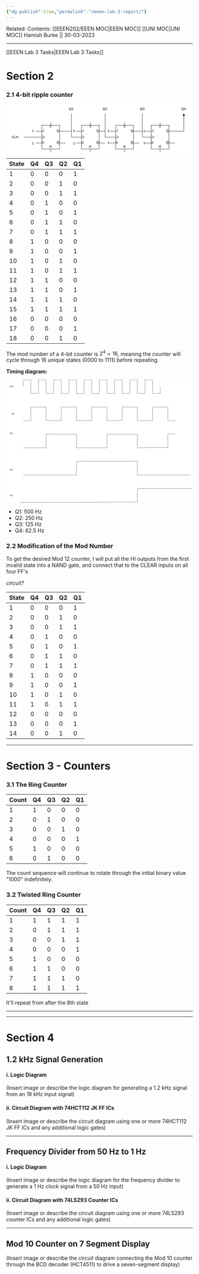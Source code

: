 ```yaml
---
{"dg-publish":true,"permalink":"/eeen-lab-3-report/"}
---
```


Related: 
Contents: [[EEEN202/EEEN MOC\|EEEN MOC]]
[[UNI MOC\|UNI MOC]]
Hamish Burke || 30-03-2023
***
[[EEEN Lab 3 Tasks\|EEEN Lab 3 Tasks]]

# Section 2

### 2.1 4-bit ripple counter

<svg xmlns="http://www.w3.org/2000/svg" xmlns:xlink="http://www.w3.org/1999/xlink" version="1.1" width="631px" height="161px" viewBox="-0.5 -0.5 631 161" style="background-color: rgb(255, 255, 255);"><defs/><g><path d="M 570 90 L 600 90 L 600 36.37" fill="none" stroke="rgb(0, 0, 0)" stroke-miterlimit="10" pointer-events="stroke"/><path d="M 600 31.12 L 603.5 38.12 L 600 36.37 L 596.5 38.12 Z" fill="rgb(0, 0, 0)" stroke="rgb(0, 0, 0)" stroke-miterlimit="10" pointer-events="all"/><rect x="490" y="70" width="60" height="80" fill="rgb(255, 255, 255)" stroke="rgb(0, 0, 0)" pointer-events="all"/><path d="M 470 90 L 490 90 M 470 130 L 490 130 M 550 90 L 570 90 M 550 130 L 570 130 M 541 125 L 549 125 M 490 105 L 500 110 L 490 115 M 470 110 L 490 110 M 520 60 L 520 70 M 520 150 L 520 160" fill="none" stroke="rgb(0, 0, 0)" stroke-miterlimit="10" pointer-events="all"/><g fill="#000000" font-family="Arial,Helvetica" text-anchor="middle" font-size="11px"><text x="494.5" y="92.5">J</text></g><g fill="#000000" font-family="Arial,Helvetica" text-anchor="middle" font-size="11px"><text x="494.5" y="132.5">K</text></g><g fill="#000000" font-family="Arial,Helvetica" text-anchor="middle" font-size="11px"><text x="544.5" y="92.5">Q</text></g><g fill="#000000" font-family="Arial,Helvetica" text-anchor="middle" font-size="11px"><text x="544.5" y="132.5">Q</text></g><g fill="#000000" font-family="Arial,Helvetica" text-anchor="middle" font-size="11px"><text x="519.5" y="77.5">S</text></g><g fill="#000000" font-family="Arial,Helvetica" text-anchor="middle" font-size="11px"><text x="519.5" y="146.5">R</text></g><path d="M 450 90 L 460 90" fill="none" stroke="rgb(0, 0, 0)" stroke-miterlimit="10" pointer-events="stroke"/><rect x="370" y="70" width="60" height="80" fill="rgb(255, 255, 255)" stroke="rgb(0, 0, 0)" pointer-events="all"/><path d="M 350 90 L 370 90 M 350 130 L 370 130 M 430 90 L 450 90 M 430 130 L 450 130 M 421 125 L 429 125 M 370 105 L 380 110 L 370 115 M 350 110 L 370 110 M 400 60 L 400 70 M 400 150 L 400 160" fill="none" stroke="rgb(0, 0, 0)" stroke-miterlimit="10" pointer-events="all"/><g fill="#000000" font-family="Arial,Helvetica" text-anchor="middle" font-size="11px"><text x="374.5" y="92.5">J</text></g><g fill="#000000" font-family="Arial,Helvetica" text-anchor="middle" font-size="11px"><text x="374.5" y="132.5">K</text></g><g fill="#000000" font-family="Arial,Helvetica" text-anchor="middle" font-size="11px"><text x="424.5" y="92.5">Q</text></g><g fill="#000000" font-family="Arial,Helvetica" text-anchor="middle" font-size="11px"><text x="424.5" y="132.5">Q</text></g><g fill="#000000" font-family="Arial,Helvetica" text-anchor="middle" font-size="11px"><text x="399.5" y="77.5">S</text></g><g fill="#000000" font-family="Arial,Helvetica" text-anchor="middle" font-size="11px"><text x="399.5" y="146.5">R</text></g><rect x="254" y="70" width="60" height="80" fill="rgb(255, 255, 255)" stroke="rgb(0, 0, 0)" pointer-events="all"/><path d="M 234 90 L 254 90 M 234 130 L 254 130 M 314 90 L 334 90 M 314 130 L 334 130 M 305 125 L 313 125 M 254 105 L 264 110 L 254 115 M 234 110 L 254 110 M 284 60 L 284 70 M 284 150 L 284 160" fill="none" stroke="rgb(0, 0, 0)" stroke-miterlimit="10" pointer-events="all"/><g fill="#000000" font-family="Arial,Helvetica" text-anchor="middle" font-size="11px"><text x="258.5" y="92.5">J</text></g><g fill="#000000" font-family="Arial,Helvetica" text-anchor="middle" font-size="11px"><text x="258.5" y="132.5">K</text></g><g fill="#000000" font-family="Arial,Helvetica" text-anchor="middle" font-size="11px"><text x="308.5" y="92.5">Q</text></g><g fill="#000000" font-family="Arial,Helvetica" text-anchor="middle" font-size="11px"><text x="308.5" y="132.5">Q</text></g><g fill="#000000" font-family="Arial,Helvetica" text-anchor="middle" font-size="11px"><text x="283.5" y="77.5">S</text></g><g fill="#000000" font-family="Arial,Helvetica" text-anchor="middle" font-size="11px"><text x="283.5" y="146.5">R</text></g><path d="M 200 90 L 220 90" fill="none" stroke="rgb(0, 0, 0)" stroke-miterlimit="10" pointer-events="stroke"/><rect x="120" y="70" width="60" height="80" fill="rgb(255, 255, 255)" stroke="rgb(0, 0, 0)" pointer-events="all"/><path d="M 100 90 L 120 90 M 100 130 L 120 130 M 180 90 L 200 90 M 180 130 L 200 130 M 171 125 L 179 125 M 120 105 L 130 110 L 120 115 M 100 110 L 120 110 M 150 60 L 150 70 M 150 150 L 150 160" fill="none" stroke="rgb(0, 0, 0)" stroke-miterlimit="10" pointer-events="all"/><g fill="#000000" font-family="Arial,Helvetica" text-anchor="middle" font-size="11px"><text x="124.5" y="92.5">J</text></g><g fill="#000000" font-family="Arial,Helvetica" text-anchor="middle" font-size="11px"><text x="124.5" y="132.5">K</text></g><g fill="#000000" font-family="Arial,Helvetica" text-anchor="middle" font-size="11px"><text x="174.5" y="92.5">Q</text></g><g fill="#000000" font-family="Arial,Helvetica" text-anchor="middle" font-size="11px"><text x="174.5" y="132.5">Q</text></g><g fill="#000000" font-family="Arial,Helvetica" text-anchor="middle" font-size="11px"><text x="149.5" y="77.5">S</text></g><g fill="#000000" font-family="Arial,Helvetica" text-anchor="middle" font-size="11px"><text x="149.5" y="146.5">R</text></g><path d="M 220 30 L 220 110 L 234 110" fill="none" stroke="rgb(0, 0, 0)" stroke-miterlimit="10" pointer-events="stroke"/><rect x="190" y="0" width="60" height="30" fill="none" stroke="none" pointer-events="all"/><g transform="translate(-0.5 -0.5)"><switch><foreignObject pointer-events="none" width="100%" height="100%" requiredFeatures="http://www.w3.org/TR/SVG11/feature#Extensibility" style="overflow: visible; text-align: left;"><div xmlns="http://www.w3.org/1999/xhtml" style="display: flex; align-items: unsafe center; justify-content: unsafe center; width: 58px; height: 1px; padding-top: 15px; margin-left: 191px;"><div data-drawio-colors="color: rgb(0, 0, 0); " style="box-sizing: border-box; font-size: 0px; text-align: center;"><div style="display: inline-block; font-size: 12px; font-family: Helvetica; color: rgb(0, 0, 0); line-height: 1.2; pointer-events: all; white-space: normal; overflow-wrap: normal;">Q1</div></div></div></foreignObject><text x="220" y="19" fill="rgb(0, 0, 0)" font-family="Helvetica" font-size="12px" text-anchor="middle">Q1</text></switch></g><path d="M 334 30 L 334 110 L 350 110" fill="none" stroke="rgb(0, 0, 0)" stroke-miterlimit="10" pointer-events="stroke"/><rect x="304" y="0" width="60" height="30" fill="none" stroke="none" pointer-events="all"/><g transform="translate(-0.5 -0.5)"><switch><foreignObject pointer-events="none" width="100%" height="100%" requiredFeatures="http://www.w3.org/TR/SVG11/feature#Extensibility" style="overflow: visible; text-align: left;"><div xmlns="http://www.w3.org/1999/xhtml" style="display: flex; align-items: unsafe center; justify-content: unsafe center; width: 58px; height: 1px; padding-top: 15px; margin-left: 305px;"><div data-drawio-colors="color: rgb(0, 0, 0); " style="box-sizing: border-box; font-size: 0px; text-align: center;"><div style="display: inline-block; font-size: 12px; font-family: Helvetica; color: rgb(0, 0, 0); line-height: 1.2; pointer-events: all; white-space: normal; overflow-wrap: normal;">Q2</div></div></div></foreignObject><text x="334" y="19" fill="rgb(0, 0, 0)" font-family="Helvetica" font-size="12px" text-anchor="middle">Q2</text></switch></g><path d="M 460 30 L 460 110 L 470 110" fill="none" stroke="rgb(0, 0, 0)" stroke-miterlimit="10" pointer-events="stroke"/><rect x="430" y="0" width="60" height="30" fill="none" stroke="none" pointer-events="all"/><g transform="translate(-0.5 -0.5)"><switch><foreignObject pointer-events="none" width="100%" height="100%" requiredFeatures="http://www.w3.org/TR/SVG11/feature#Extensibility" style="overflow: visible; text-align: left;"><div xmlns="http://www.w3.org/1999/xhtml" style="display: flex; align-items: unsafe center; justify-content: unsafe center; width: 58px; height: 1px; padding-top: 15px; margin-left: 431px;"><div data-drawio-colors="color: rgb(0, 0, 0); " style="box-sizing: border-box; font-size: 0px; text-align: center;"><div style="display: inline-block; font-size: 12px; font-family: Helvetica; color: rgb(0, 0, 0); line-height: 1.2; pointer-events: all; white-space: normal; overflow-wrap: normal;">Q3</div></div></div></foreignObject><text x="460" y="19" fill="rgb(0, 0, 0)" font-family="Helvetica" font-size="12px" text-anchor="middle">Q3</text></switch></g><rect x="570" y="0" width="60" height="30" fill="none" stroke="none" pointer-events="all"/><g transform="translate(-0.5 -0.5)"><switch><foreignObject pointer-events="none" width="100%" height="100%" requiredFeatures="http://www.w3.org/TR/SVG11/feature#Extensibility" style="overflow: visible; text-align: left;"><div xmlns="http://www.w3.org/1999/xhtml" style="display: flex; align-items: unsafe center; justify-content: unsafe center; width: 58px; height: 1px; padding-top: 15px; margin-left: 571px;"><div data-drawio-colors="color: rgb(0, 0, 0); " style="box-sizing: border-box; font-size: 0px; text-align: center;"><div style="display: inline-block; font-size: 12px; font-family: Helvetica; color: rgb(0, 0, 0); line-height: 1.2; pointer-events: all; white-space: normal; overflow-wrap: normal;">Q4</div></div></div></foreignObject><text x="600" y="19" fill="rgb(0, 0, 0)" font-family="Helvetica" font-size="12px" text-anchor="middle">Q4</text></switch></g><rect x="60" y="74" width="60" height="30" fill="none" stroke="none" pointer-events="all"/><g transform="translate(-0.5 -0.5)"><switch><foreignObject pointer-events="none" width="100%" height="100%" requiredFeatures="http://www.w3.org/TR/SVG11/feature#Extensibility" style="overflow: visible; text-align: left;"><div xmlns="http://www.w3.org/1999/xhtml" style="display: flex; align-items: unsafe center; justify-content: unsafe center; width: 58px; height: 1px; padding-top: 89px; margin-left: 61px;"><div data-drawio-colors="color: rgb(0, 0, 0); " style="box-sizing: border-box; font-size: 0px; text-align: center;"><div style="display: inline-block; font-size: 12px; font-family: Helvetica; color: rgb(0, 0, 0); line-height: 1.2; pointer-events: all; white-space: normal; overflow-wrap: normal;">1</div></div></div></foreignObject><text x="90" y="93" fill="rgb(0, 0, 0)" font-family="Helvetica" font-size="12px" text-anchor="middle">1</text></switch></g><rect x="60" y="116" width="60" height="30" fill="none" stroke="none" pointer-events="all"/><g transform="translate(-0.5 -0.5)"><switch><foreignObject pointer-events="none" width="100%" height="100%" requiredFeatures="http://www.w3.org/TR/SVG11/feature#Extensibility" style="overflow: visible; text-align: left;"><div xmlns="http://www.w3.org/1999/xhtml" style="display: flex; align-items: unsafe center; justify-content: unsafe center; width: 58px; height: 1px; padding-top: 131px; margin-left: 61px;"><div data-drawio-colors="color: rgb(0, 0, 0); " style="box-sizing: border-box; font-size: 0px; text-align: center;"><div style="display: inline-block; font-size: 12px; font-family: Helvetica; color: rgb(0, 0, 0); line-height: 1.2; pointer-events: all; white-space: normal; overflow-wrap: normal;">1</div></div></div></foreignObject><text x="90" y="135" fill="rgb(0, 0, 0)" font-family="Helvetica" font-size="12px" text-anchor="middle">1</text></switch></g><rect x="199" y="74" width="60" height="30" fill="none" stroke="none" pointer-events="all"/><g transform="translate(-0.5 -0.5)"><switch><foreignObject pointer-events="none" width="100%" height="100%" requiredFeatures="http://www.w3.org/TR/SVG11/feature#Extensibility" style="overflow: visible; text-align: left;"><div xmlns="http://www.w3.org/1999/xhtml" style="display: flex; align-items: unsafe center; justify-content: unsafe center; width: 58px; height: 1px; padding-top: 89px; margin-left: 200px;"><div data-drawio-colors="color: rgb(0, 0, 0); " style="box-sizing: border-box; font-size: 0px; text-align: center;"><div style="display: inline-block; font-size: 12px; font-family: Helvetica; color: rgb(0, 0, 0); line-height: 1.2; pointer-events: all; white-space: normal; overflow-wrap: normal;">1</div></div></div></foreignObject><text x="229" y="93" fill="rgb(0, 0, 0)" font-family="Helvetica" font-size="12px" text-anchor="middle">1</text></switch></g><rect x="199" y="116" width="60" height="30" fill="none" stroke="none" pointer-events="all"/><g transform="translate(-0.5 -0.5)"><switch><foreignObject pointer-events="none" width="100%" height="100%" requiredFeatures="http://www.w3.org/TR/SVG11/feature#Extensibility" style="overflow: visible; text-align: left;"><div xmlns="http://www.w3.org/1999/xhtml" style="display: flex; align-items: unsafe center; justify-content: unsafe center; width: 58px; height: 1px; padding-top: 131px; margin-left: 200px;"><div data-drawio-colors="color: rgb(0, 0, 0); " style="box-sizing: border-box; font-size: 0px; text-align: center;"><div style="display: inline-block; font-size: 12px; font-family: Helvetica; color: rgb(0, 0, 0); line-height: 1.2; pointer-events: all; white-space: normal; overflow-wrap: normal;">1</div></div></div></foreignObject><text x="229" y="135" fill="rgb(0, 0, 0)" font-family="Helvetica" font-size="12px" text-anchor="middle">1</text></switch></g><rect x="316" y="74" width="60" height="30" fill="none" stroke="none" pointer-events="all"/><g transform="translate(-0.5 -0.5)"><switch><foreignObject pointer-events="none" width="100%" height="100%" requiredFeatures="http://www.w3.org/TR/SVG11/feature#Extensibility" style="overflow: visible; text-align: left;"><div xmlns="http://www.w3.org/1999/xhtml" style="display: flex; align-items: unsafe center; justify-content: unsafe center; width: 58px; height: 1px; padding-top: 89px; margin-left: 317px;"><div data-drawio-colors="color: rgb(0, 0, 0); " style="box-sizing: border-box; font-size: 0px; text-align: center;"><div style="display: inline-block; font-size: 12px; font-family: Helvetica; color: rgb(0, 0, 0); line-height: 1.2; pointer-events: all; white-space: normal; overflow-wrap: normal;">1</div></div></div></foreignObject><text x="346" y="93" fill="rgb(0, 0, 0)" font-family="Helvetica" font-size="12px" text-anchor="middle">1</text></switch></g><rect x="316" y="114" width="60" height="30" fill="none" stroke="none" pointer-events="all"/><g transform="translate(-0.5 -0.5)"><switch><foreignObject pointer-events="none" width="100%" height="100%" requiredFeatures="http://www.w3.org/TR/SVG11/feature#Extensibility" style="overflow: visible; text-align: left;"><div xmlns="http://www.w3.org/1999/xhtml" style="display: flex; align-items: unsafe center; justify-content: unsafe center; width: 58px; height: 1px; padding-top: 129px; margin-left: 317px;"><div data-drawio-colors="color: rgb(0, 0, 0); " style="box-sizing: border-box; font-size: 0px; text-align: center;"><div style="display: inline-block; font-size: 12px; font-family: Helvetica; color: rgb(0, 0, 0); line-height: 1.2; pointer-events: all; white-space: normal; overflow-wrap: normal;">1</div></div></div></foreignObject><text x="346" y="133" fill="rgb(0, 0, 0)" font-family="Helvetica" font-size="12px" text-anchor="middle">1</text></switch></g><rect x="437" y="75" width="60" height="30" fill="none" stroke="none" pointer-events="all"/><g transform="translate(-0.5 -0.5)"><switch><foreignObject pointer-events="none" width="100%" height="100%" requiredFeatures="http://www.w3.org/TR/SVG11/feature#Extensibility" style="overflow: visible; text-align: left;"><div xmlns="http://www.w3.org/1999/xhtml" style="display: flex; align-items: unsafe center; justify-content: unsafe center; width: 58px; height: 1px; padding-top: 90px; margin-left: 438px;"><div data-drawio-colors="color: rgb(0, 0, 0); " style="box-sizing: border-box; font-size: 0px; text-align: center;"><div style="display: inline-block; font-size: 12px; font-family: Helvetica; color: rgb(0, 0, 0); line-height: 1.2; pointer-events: all; white-space: normal; overflow-wrap: normal;">1</div></div></div></foreignObject><text x="467" y="94" fill="rgb(0, 0, 0)" font-family="Helvetica" font-size="12px" text-anchor="middle">1</text></switch></g><rect x="437" y="115" width="60" height="30" fill="none" stroke="none" pointer-events="all"/><g transform="translate(-0.5 -0.5)"><switch><foreignObject pointer-events="none" width="100%" height="100%" requiredFeatures="http://www.w3.org/TR/SVG11/feature#Extensibility" style="overflow: visible; text-align: left;"><div xmlns="http://www.w3.org/1999/xhtml" style="display: flex; align-items: unsafe center; justify-content: unsafe center; width: 58px; height: 1px; padding-top: 130px; margin-left: 438px;"><div data-drawio-colors="color: rgb(0, 0, 0); " style="box-sizing: border-box; font-size: 0px; text-align: center;"><div style="display: inline-block; font-size: 12px; font-family: Helvetica; color: rgb(0, 0, 0); line-height: 1.2; pointer-events: all; white-space: normal; overflow-wrap: normal;">1</div></div></div></foreignObject><text x="467" y="134" fill="rgb(0, 0, 0)" font-family="Helvetica" font-size="12px" text-anchor="middle">1</text></switch></g><path d="M 60 110 L 100 110" fill="none" stroke="rgb(0, 0, 0)" stroke-miterlimit="10" pointer-events="stroke"/><rect x="0" y="95" width="60" height="30" fill="none" stroke="none" pointer-events="all"/><g transform="translate(-0.5 -0.5)"><switch><foreignObject pointer-events="none" width="100%" height="100%" requiredFeatures="http://www.w3.org/TR/SVG11/feature#Extensibility" style="overflow: visible; text-align: left;"><div xmlns="http://www.w3.org/1999/xhtml" style="display: flex; align-items: unsafe center; justify-content: unsafe center; width: 58px; height: 1px; padding-top: 110px; margin-left: 1px;"><div data-drawio-colors="color: rgb(0, 0, 0); " style="box-sizing: border-box; font-size: 0px; text-align: center;"><div style="display: inline-block; font-size: 12px; font-family: Helvetica; color: rgb(0, 0, 0); line-height: 1.2; pointer-events: all; white-space: normal; overflow-wrap: normal;">CLK</div></div></div></foreignObject><text x="30" y="114" fill="rgb(0, 0, 0)" font-family="Helvetica" font-size="12px" text-anchor="middle">CLK</text></switch></g></g><switch><g requiredFeatures="http://www.w3.org/TR/SVG11/feature#Extensibility"/><a transform="translate(0,-5)" xlink:href="https://www.diagrams.net/doc/faq/svg-export-text-problems" target="_blank"><text text-anchor="middle" font-size="10px" x="50%" y="100%">Text is not SVG - cannot display</text></a></switch></svg>

| State | Q4 | Q3 | Q2 | Q1 |
|-------|----|----|----|----|
| 1     | 0  | 0  | 0  | 1  |
| 2     | 0  | 0  | 1  | 0  |
| 3     | 0  | 0  | 1  | 1  |
| 4     | 0  | 1  | 0  | 0  |
| 5     | 0  | 1  | 0  | 1  |
| 6     | 0  | 1  | 1  | 0  |
| 7     | 0  | 1  | 1  | 1  |
| 8     | 1  | 0  | 0  | 0  |
| 9     | 1  | 0  | 0  | 1  |
| 10    | 1  | 0  | 1  | 0  |
| 11    | 1  | 0  | 1  | 1  |
| 12    | 1  | 1  | 0  | 0  |
| 13    | 1  | 1  | 0  | 1  |
| 14    | 1  | 1  | 1  | 0  |
| 15    | 1  | 1  | 1  | 1  |
| 16    | 0  | 0  | 0  | 0  |
| 17    | 0  | 0  | 0  | 1  |
| 18    | 0  | 0  | 1  | 0  |


The mod number of a 4-bit counter is $2^4 = 16$, meaning the counter will cycle through 16 unique states (0000 to 1111) before repeating.

**Timing diagram:**

<svg xmlns="http://www.w3.org/2000/svg" xmlns:xlink="http://www.w3.org/1999/xlink" version="1.1" width="1103px" height="725px" viewBox="-0.5 -0.5 1103 725" style="background-color: rgb(255, 255, 255);"><defs/><g><rect x="0" y="25" width="60" height="30" fill="none" stroke="none" pointer-events="all"/><g transform="translate(-0.5 -0.5)"><switch><foreignObject pointer-events="none" width="100%" height="100%" requiredFeatures="http://www.w3.org/TR/SVG11/feature#Extensibility" style="overflow: visible; text-align: left;"><div xmlns="http://www.w3.org/1999/xhtml" style="display: flex; align-items: unsafe center; justify-content: unsafe center; width: 58px; height: 1px; padding-top: 40px; margin-left: 1px;"><div data-drawio-colors="color: rgb(0, 0, 0); " style="box-sizing: border-box; font-size: 0px; text-align: center;"><div style="display: inline-block; font-size: 12px; font-family: Helvetica; color: rgb(0, 0, 0); line-height: 1.2; pointer-events: all; white-space: normal; overflow-wrap: normal;">CLK</div></div></div></foreignObject><text x="30" y="44" fill="rgb(0, 0, 0)" font-family="Helvetica" font-size="12px" text-anchor="middle">CLK</text></switch></g><rect x="10" y="190" width="60" height="20" fill="none" stroke="none" pointer-events="all"/><g transform="translate(-0.5 -0.5)"><switch><foreignObject pointer-events="none" width="100%" height="100%" requiredFeatures="http://www.w3.org/TR/SVG11/feature#Extensibility" style="overflow: visible; text-align: left;"><div xmlns="http://www.w3.org/1999/xhtml" style="display: flex; align-items: unsafe center; justify-content: unsafe center; width: 58px; height: 1px; padding-top: 200px; margin-left: 11px;"><div data-drawio-colors="color: rgb(0, 0, 0); " style="box-sizing: border-box; font-size: 0px; text-align: center;"><div style="display: inline-block; font-size: 12px; font-family: Helvetica; color: rgb(0, 0, 0); line-height: 1.2; pointer-events: all; white-space: normal; overflow-wrap: normal;">Q1</div></div></div></foreignObject><text x="40" y="204" fill="rgb(0, 0, 0)" font-family="Helvetica" font-size="12px" text-anchor="middle">Q1</text></switch></g><rect x="0" y="305" width="60" height="20" fill="none" stroke="none" pointer-events="all"/><g transform="translate(-0.5 -0.5)"><switch><foreignObject pointer-events="none" width="100%" height="100%" requiredFeatures="http://www.w3.org/TR/SVG11/feature#Extensibility" style="overflow: visible; text-align: left;"><div xmlns="http://www.w3.org/1999/xhtml" style="display: flex; align-items: unsafe center; justify-content: unsafe center; width: 58px; height: 1px; padding-top: 315px; margin-left: 1px;"><div data-drawio-colors="color: rgb(0, 0, 0); " style="box-sizing: border-box; font-size: 0px; text-align: center;"><div style="display: inline-block; font-size: 12px; font-family: Helvetica; color: rgb(0, 0, 0); line-height: 1.2; pointer-events: all; white-space: normal; overflow-wrap: normal;">Q2</div></div></div></foreignObject><text x="30" y="319" fill="rgb(0, 0, 0)" font-family="Helvetica" font-size="12px" text-anchor="middle">Q2</text></switch></g><rect x="0" y="520" width="60" height="20" fill="none" stroke="none" pointer-events="all"/><g transform="translate(-0.5 -0.5)"><switch><foreignObject pointer-events="none" width="100%" height="100%" requiredFeatures="http://www.w3.org/TR/SVG11/feature#Extensibility" style="overflow: visible; text-align: left;"><div xmlns="http://www.w3.org/1999/xhtml" style="display: flex; align-items: unsafe center; justify-content: unsafe center; width: 58px; height: 1px; padding-top: 530px; margin-left: 1px;"><div data-drawio-colors="color: rgb(0, 0, 0); " style="box-sizing: border-box; font-size: 0px; text-align: center;"><div style="display: inline-block; font-size: 12px; font-family: Helvetica; color: rgb(0, 0, 0); line-height: 1.2; pointer-events: all; white-space: normal; overflow-wrap: normal;">Q3</div></div></div></foreignObject><text x="30" y="534" fill="rgb(0, 0, 0)" font-family="Helvetica" font-size="12px" text-anchor="middle">Q3</text></switch></g><rect x="0" y="670" width="60" height="20" fill="none" stroke="none" pointer-events="all"/><g transform="translate(-0.5 -0.5)"><switch><foreignObject pointer-events="none" width="100%" height="100%" requiredFeatures="http://www.w3.org/TR/SVG11/feature#Extensibility" style="overflow: visible; text-align: left;"><div xmlns="http://www.w3.org/1999/xhtml" style="display: flex; align-items: unsafe center; justify-content: unsafe center; width: 58px; height: 1px; padding-top: 680px; margin-left: 1px;"><div data-drawio-colors="color: rgb(0, 0, 0); " style="box-sizing: border-box; font-size: 0px; text-align: center;"><div style="display: inline-block; font-size: 12px; font-family: Helvetica; color: rgb(0, 0, 0); line-height: 1.2; pointer-events: all; white-space: normal; overflow-wrap: normal;">Q4</div></div></div></foreignObject><text x="30" y="684" fill="rgb(0, 0, 0)" font-family="Helvetica" font-size="12px" text-anchor="middle">Q4</text></switch></g><rect x="100" y="0" width="90" height="80" fill="none" stroke="none" pointer-events="all"/><path d="M 100 40 L 100 0 L 145 0 L 145 80 L 190 80 L 190 40" fill="none" stroke="rgb(0, 0, 0)" stroke-miterlimit="10" pointer-events="all"/><rect x="190" y="0" width="90" height="80" fill="none" stroke="none" pointer-events="all"/><path d="M 190 40 L 190 0 L 235 0 L 235 80 L 280 80 L 280 40" fill="none" stroke="rgb(0, 0, 0)" stroke-miterlimit="10" pointer-events="all"/><rect x="280" y="0" width="90" height="80" fill="none" stroke="none" pointer-events="all"/><path d="M 280 40 L 280 0 L 325 0 L 325 80 L 370 80 L 370 40" fill="none" stroke="rgb(0, 0, 0)" stroke-miterlimit="10" pointer-events="all"/><rect x="370" y="0" width="90" height="80" fill="none" stroke="none" pointer-events="all"/><path d="M 370 40 L 370 0 L 415 0 L 415 80 L 460 80 L 460 40" fill="none" stroke="rgb(0, 0, 0)" stroke-miterlimit="10" pointer-events="all"/><rect x="460" y="0" width="90" height="80" fill="none" stroke="none" pointer-events="all"/><path d="M 460 40 L 460 0 L 505 0 L 505 80 L 550 80 L 550 40" fill="none" stroke="rgb(0, 0, 0)" stroke-miterlimit="10" pointer-events="all"/><rect x="550" y="0" width="90" height="80" fill="none" stroke="none" pointer-events="all"/><path d="M 550 40 L 550 0 L 595 0 L 595 80 L 640 80 L 640 40" fill="none" stroke="rgb(0, 0, 0)" stroke-miterlimit="10" pointer-events="all"/><rect x="640" y="0" width="90" height="80" fill="none" stroke="none" pointer-events="all"/><path d="M 640 40 L 640 0 L 685 0 L 685 80 L 730 80 L 730 40" fill="none" stroke="rgb(0, 0, 0)" stroke-miterlimit="10" pointer-events="all"/><rect x="730" y="0" width="90" height="80" fill="none" stroke="none" pointer-events="all"/><path d="M 730 40 L 730 0 L 775 0 L 775 80 L 820 80 L 820 40" fill="none" stroke="rgb(0, 0, 0)" stroke-miterlimit="10" pointer-events="all"/><rect x="820" y="0" width="90" height="80" fill="none" stroke="none" pointer-events="all"/><path d="M 820 40 L 820 0 L 865 0 L 865 80 L 910 80 L 910 40" fill="none" stroke="rgb(0, 0, 0)" stroke-miterlimit="10" pointer-events="all"/><rect x="100" y="160" width="90" height="80" fill="none" stroke="none" pointer-events="all"/><path d="M 100 240 L 145 240 L 145 160 L 190 160" fill="none" stroke="rgb(0, 0, 0)" stroke-miterlimit="10" pointer-events="all"/><rect x="190" y="160" width="90" height="80" fill="none" stroke="none" pointer-events="all"/><path d="M 190 160 L 235 160 L 235 240 L 280 240" fill="none" stroke="rgb(0, 0, 0)" stroke-miterlimit="10" pointer-events="all"/><rect x="280" y="160" width="90" height="80" fill="none" stroke="none" pointer-events="all"/><path d="M 280 240 L 325 240 L 325 160 L 370 160" fill="none" stroke="rgb(0, 0, 0)" stroke-miterlimit="10" pointer-events="all"/><rect x="370" y="160" width="90" height="80" fill="none" stroke="none" pointer-events="all"/><path d="M 370 160 L 415 160 L 415 240 L 460 240" fill="none" stroke="rgb(0, 0, 0)" stroke-miterlimit="10" pointer-events="all"/><rect x="460" y="160" width="90" height="80" fill="none" stroke="none" pointer-events="all"/><path d="M 460 240 L 505 240 L 505 160 L 550 160" fill="none" stroke="rgb(0, 0, 0)" stroke-miterlimit="10" pointer-events="all"/><rect x="550" y="160" width="90" height="80" fill="none" stroke="none" pointer-events="all"/><path d="M 550 160 L 595 160 L 595 240 L 640 240" fill="none" stroke="rgb(0, 0, 0)" stroke-miterlimit="10" pointer-events="all"/><rect x="640" y="160" width="90" height="80" fill="none" stroke="none" pointer-events="all"/><path d="M 640 240 L 685 240 L 685 160 L 730 160" fill="none" stroke="rgb(0, 0, 0)" stroke-miterlimit="10" pointer-events="all"/><rect x="730" y="160" width="90" height="80" fill="none" stroke="none" pointer-events="all"/><path d="M 730 160 L 775 160 L 775 240 L 820 240" fill="none" stroke="rgb(0, 0, 0)" stroke-miterlimit="10" pointer-events="all"/><rect x="820" y="160" width="90" height="80" fill="none" stroke="none" pointer-events="all"/><path d="M 820 240 L 865 240 L 865 160 L 910 160" fill="none" stroke="rgb(0, 0, 0)" stroke-miterlimit="10" pointer-events="all"/><rect x="910" y="160" width="90" height="80" fill="none" stroke="none" pointer-events="all"/><path d="M 910 160 L 955 160 L 955 240 L 1000 240" fill="none" stroke="rgb(0, 0, 0)" stroke-miterlimit="10" pointer-events="all"/><rect x="190" y="320" width="90" height="80" fill="none" stroke="none" pointer-events="all"/><path d="M 190 400 L 235 400 L 235 320 L 280 320" fill="none" stroke="rgb(0, 0, 0)" stroke-miterlimit="10" pointer-events="all"/><rect x="370" y="320" width="90" height="80" fill="none" stroke="none" pointer-events="all"/><path d="M 370 320 L 415 320 L 415 400 L 460 400" fill="none" stroke="rgb(0, 0, 0)" stroke-miterlimit="10" pointer-events="all"/><path d="M 100 400 L 190.91 400.24" fill="none" stroke="rgb(0, 0, 0)" stroke-miterlimit="10" pointer-events="stroke"/><path d="M 280 320 L 370.91 320.24" fill="none" stroke="rgb(0, 0, 0)" stroke-miterlimit="10" pointer-events="stroke"/><rect x="550" y="320" width="90" height="80" fill="none" stroke="none" pointer-events="all"/><path d="M 550 400 L 595 400 L 595 320 L 640 320" fill="none" stroke="rgb(0, 0, 0)" stroke-miterlimit="10" pointer-events="all"/><rect x="730" y="320" width="90" height="80" fill="none" stroke="none" pointer-events="all"/><path d="M 730 320 L 775 320 L 775 400 L 820 400" fill="none" stroke="rgb(0, 0, 0)" stroke-miterlimit="10" pointer-events="all"/><path d="M 460 400 L 550.91 400.24" fill="none" stroke="rgb(0, 0, 0)" stroke-miterlimit="10" pointer-events="stroke"/><path d="M 640 320 L 730.91 320.24" fill="none" stroke="rgb(0, 0, 0)" stroke-miterlimit="10" pointer-events="stroke"/><rect x="910" y="318.89" width="90" height="80" fill="none" stroke="none" pointer-events="all"/><path d="M 910 398.89 L 955 398.89 L 955 318.89 L 1000 318.89" fill="none" stroke="rgb(0, 0, 0)" stroke-miterlimit="10" pointer-events="all"/><path d="M 820 398.89 L 910.91 399.13" fill="none" stroke="rgb(0, 0, 0)" stroke-miterlimit="10" pointer-events="stroke"/><rect x="370" y="480" width="90" height="80" fill="none" stroke="none" pointer-events="all"/><path d="M 370 560 L 415 560 L 415 480 L 460 480" fill="none" stroke="rgb(0, 0, 0)" stroke-miterlimit="10" pointer-events="all"/><rect x="730" y="480" width="90" height="80" fill="none" stroke="none" pointer-events="all"/><path d="M 730 480 L 775 480 L 775 560 L 820 560" fill="none" stroke="rgb(0, 0, 0)" stroke-miterlimit="10" pointer-events="all"/><path d="M 460 480 L 730 480" fill="none" stroke="rgb(0, 0, 0)" stroke-miterlimit="10" pointer-events="stroke"/><path d="M 100 560.33 L 370 560.33" fill="none" stroke="rgb(0, 0, 0)" stroke-miterlimit="10" pointer-events="stroke"/><path d="M 820 560 L 1090 560" fill="none" stroke="rgb(0, 0, 0)" stroke-miterlimit="10" pointer-events="stroke"/><rect x="730" y="640" width="90" height="80" fill="none" stroke="none" pointer-events="all"/><path d="M 730 720 L 775 720 L 775 640 L 820 640" fill="none" stroke="rgb(0, 0, 0)" stroke-miterlimit="10" pointer-events="all"/><path d="M 81 722 L 730.28 719.6" fill="none" stroke="rgb(0, 0, 0)" stroke-miterlimit="10" pointer-events="stroke"/><path d="M 810 640 L 1100 640" fill="none" stroke="rgb(0, 0, 0)" stroke-miterlimit="10" pointer-events="stroke"/></g><switch><g requiredFeatures="http://www.w3.org/TR/SVG11/feature#Extensibility"/><a transform="translate(0,-5)" xlink:href="https://www.diagrams.net/doc/faq/svg-export-text-problems" target="_blank"><text text-anchor="middle" font-size="10px" x="50%" y="100%">Text is not SVG - cannot display</text></a></switch></svg>

-   Q1: 500 Hz
-   Q2: 250 Hz
-   Q3: 125 Hz
-   Q4: 62.5 Hz



### 2.2 Modification of the Mod Number

To get the desired Mod 12 counter, I will put all the HI outputs from the first invalid state into a NAND gate, and connect that to the CLEAR inputs on all four FF's

*circuit?*

| State | Q4  | Q3  | Q2  | Q1  |
| ----- | --- | --- | --- | --- |
| 1     | 0   | 0   | 0   | 1   |
| 2     | 0   | 0   | 1   | 0   |
| 3     | 0   | 0   | 1   | 1   |
| 4     | 0   | 1   | 0   | 0   |
| 5     | 0   | 1   | 0   | 1   |
| 6     | 0   | 1   | 1   | 0   |
| 7     | 0   | 1   | 1   | 1   |
| 8     | 1   | 0   | 0   | 0   |
| 9     | 1   | 0   | 0   | 1   |
| 10    | 1   | 0   | 1   | 0   |
| 11    | 1   | 0   | 1   | 1   |
| 12    | 0   | 0   | 0   | 0   |
| 13    | 0   | 0   | 0   | 1   |
| 14    | 0   | 0   | 1   | 0   |



***


# Section 3 - Counters

### 3.1 The Ring Counter

| Count | Q4  | Q3  | Q2  | Q1  |
| ----- | --- | --- | --- | --- |
| 1     | 1   | 0   | 0   | 0   |
| 2     | 0   | 1   | 0   | 0   |
| 3     | 0   | 0   | 1   | 0   |
| 4     | 0   | 0   | 0   | 1   |
| 5     | 1   | 0   | 0   | 0   |
| 6     | 0   | 1   | 0   | 0    |

The count sequence will continue to rotate through the initial binary value "1000" indefinitely.

### 3.2 Twisted Ring Counter

| Count | Q4 | Q3 | Q2 | Q1 |
|------|----|----|----|----|
| 1    | 1  | 1  | 1  | 1  |
| 2    | 0  | 1  | 1  | 1  |
| 3    | 0  | 0  | 1  | 1  |
| 4    | 0  | 0  | 0  | 1  |
| 5    | 1  | 0  | 0  | 0  |
| 6    | 1  | 1  | 0  | 0  |
| 7    | 1  | 1  | 1  | 0  |
| 8    | 1  | 1  | 1  | 1  |

It'll repeat from after  the 8th state

***


***

# Section 4


## 1.2 kHz Signal Generation

#### i. Logic Diagram
(Insert image or describe the logic diagram for generating a 1.2 kHz signal from an 18 kHz input signal)


#### ii. Circuit Diagram with 74HCT112 JK FF ICs
(Insert image or describe the circuit diagram using one or more 74HCT112 JK FF ICs and any additional logic gates)


***

## Frequency Divider from 50 Hz to 1 Hz 

#### i. Logic Diagram
(Insert image or describe the logic diagram for the frequency divider to generate a 1 Hz clock signal from a 50 Hz input)

#### ii. Circuit Diagram with 74LS293 Counter ICs
(Insert image or describe the circuit diagram using one or more 74LS293 counter ICs and any additional logic gates)

***

## Mod 10 Counter on 7 Segment Display

(Insert image or describe the circuit diagram connecting the Mod 10 counter through the BCD decoder (HCT4511) to drive a seven-segment display)
